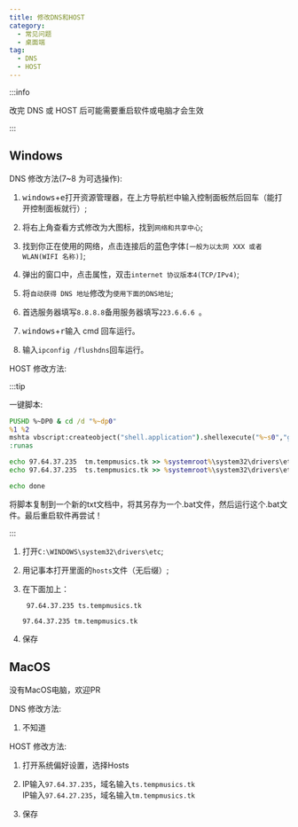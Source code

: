 ```yaml
---
title: 修改DNS和HOST
category:
  - 常见问题
  - 桌面端
tag:
  - DNS
  - HOST
---
```


:::info

改完 DNS 或 HOST 后可能需要重启软件或电脑才会生效

:::

## Windows

DNS 修改方法(7~8 为可选操作):

1. <kbd>windows</kbd>+<kbd>e</kbd>打开资源管理器，在上方导航栏中输入控制面板然后回车（能打开控制面板就行）;

2. 将右上角查看方式修改为大图标，找到`网络和共享中心`;

3. 找到你正在使用的网络，点击连接后的蓝色字体`[一般为以太网 XXX 或者 WLAN(WIFI 名称)]`;

4. 弹出的窗口中，点击属性，双击`internet 协议版本4(TCP/IPv4)`;

5. 将`自动获得 DNS 地址`修改为`使用下面的DNS地址`;

6. 首选服务器填写`8.8.8.8`备用服务器填写`223.6.6.6 `。

7. <kbd>windows</kbd>+<kbd>r</kbd>输入 cmd 回车运行。

8. 输入`ipconfig /flushdns`回车运行。

HOST 修改方法:

:::tip

一键脚本:

```bat
PUSHD %~DP0 & cd /d "%~dp0"
%1 %2
mshta vbscript:createobject("shell.application").shellexecute("%~s0","goto :runas","","runas",1)(window.close)&goto :eof
:runas

echo 97.64.37.235  tm.tempmusics.tk >> %systemroot%\system32\drivers\etc\hosts
echo 97.64.37.235  ts.tempmusics.tk >> %systemroot%\system32\drivers\etc\hosts

echo done
```
将脚本复制到一个新的txt文档中，将其另存为一个.bat文件，然后运行这个.bat文件。最后重启软件再尝试！

:::

1. 打开`C:\WINDOWS\system32\drivers\etc`;

2. 用记事本打开里面的`hosts`文件（无后缀）;

3. 在下面加上：

   ` 97.64.37.235 ts.tempmusics.tk`

   `97.64.37.235 tm.tempmusics.tk`

4. 保存

## MacOS

没有MacOS电脑，欢迎PR

DNS 修改方法:

1. 不知道

HOST 修改方法:

1. 打开系统偏好设置，选择Hosts

2. IP输入`97.64.37.235`，域名输入`ts.tempmusics.tk`  
  IP输入`97.64.27.235`，域名输入`tm.tempmusics.tk`

3. 保存
